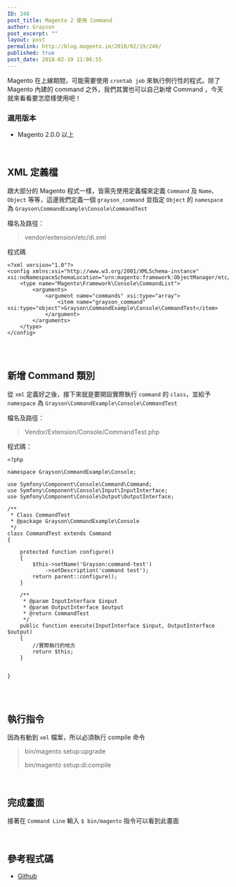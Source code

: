 ```yaml
---
ID: 248
post_title: Magento 2 使用 Command
author: Grayson
post_excerpt: ""
layout: post
permalink: http://blog.magento.im/2018/02/19/248/
published: true
post_date: 2018-02-19 11:06:55
---
```

Magento 在上線期間，可能需要使用 <code>crontab job</code> 來執行例行性的程式。除了 Magento 內建的 command 之外，我們其實也可以自己新增 Command ，今天就來看看要怎麼樣使用吧！

<h3>適用版本</h3>

<ul>
<li>Magento 2.0.0 以上</li>
</ul>

<br>

<h2>XML 定義檔</h2>

跟大部分的 Magento 程式一樣，皆需先使用定義檔來定義 <code>Command</code> 及 <code>Name</code>、<code>Object</code> 等等，這邊我們定義一個 <code>grayson_command</code> 並指定 <code>Object</code> 的 <code>namespace</code> 為 <code>Grayson\CommandExample\Console\CommandTest</code>

檔名及路徑：

<blockquote>
  vendor/extension/etc/di.xml
</blockquote>

程式碼

<pre class="line-numbers prism-highlight" data-start="1"><code class="language-null">&lt;?xml version="1.0"?&gt;
&lt;config xmlns:xsi="http://www.w3.org/2001/XMLSchema-instance" xsi:noNamespaceSchemaLocation="urn:magento:framework:ObjectManager/etc/config.xsd"&gt;
    &lt;type name="Magento\Framework\Console\CommandList"&gt;
        &lt;arguments&gt;
            &lt;argument name="commands" xsi:type="array"&gt;
                &lt;item name="grayson_command" xsi:type="object"&gt;Grayson\CommandExample\Console\CommandTest&lt;/item&gt;
            &lt;/argument&gt;
        &lt;/arguments&gt;
    &lt;/type&gt;
&lt;/config&gt;

</code></pre>

<br>

<h2>新增 Command 類別</h2>

從 <code>xml</code> 定義好之後，接下來就是要開設實際執行 <code>command</code> 的 <code>class</code>，並給予 <code>namespace</code> 為 <code>Grayson\CommandExample\Console\CommandTest</code>

檔名及路徑：

<blockquote>
  Vendor/Extension/Console/CommandTest.php
</blockquote>

程式碼：

<pre class="line-numbers prism-highlight" data-start="1"><code class="language-php">&lt;?php

namespace Grayson\CommandExample\Console;

use Symfony\Component\Console\Command\Command;
use Symfony\Component\Console\Input\InputInterface;
use Symfony\Component\Console\Output\OutputInterface;

/**
 * Class CommandTest
 * @package Grayson\CommandExample\Console
 */
class CommandTest extends Command
{

    protected function configure()
    {
        $this-&gt;setName('Grayson:command-test')
            -&gt;setDescription('command test');
        return parent::configure();
    }

    /**
     * @param InputInterface $input
     * @param OutputInterface $output
     * @return CommandTest
     */
    public function execute(InputInterface $input, OutputInterface $output)
    {
        //實際執行的地方
        return $this;
    }


}

</code></pre>

<br>

<h2>執行指令</h2>

因為有動到 <code>xml</code> 檔案，所以必須執行 compile 命令

<blockquote>
  bin/magento setup:upgrade
  
  bin/magento setup:di:compile
</blockquote>

<br>

<h2>完成畫面</h2>

接著在 <code>Command Line</code> 輸入 <code>$ bin/magento</code> 指令可以看到此畫面
<img src="http://blog.magento.im/wp-content/uploads/2018/02/%E8%9E%A2%E5%B9%95%E5%BF%AB%E7%85%A7-2018-02-19-10.42.47-1024x516.png" alt="" />

<br>

<h2>參考程式碼</h2>

<ul>
<li><a href="https://github.com/GraysonChiang/CommandExample" title="Github">Github</a></li>
</ul>